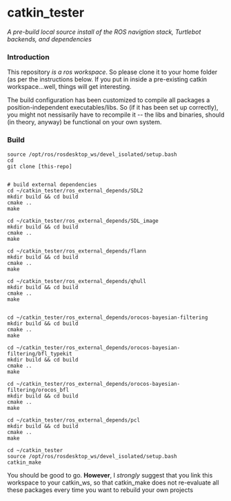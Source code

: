 # catkin_tester
*A pre-build local source install of the ROS navigtion stack, Turtlebot backends, and dependencies*

### **Introduction**

This repository *is a ros workspace*.  So please clone it to your home folder (as per the instructions below.
If you put in inside a pre-existing catkin workspace...well, things will get interesting.

The build configuration has been customized to compile all packages a position-independent executables/libs.
So (if it has been set up correctly), you might not nessisarily have to recompile it -- the libs and binaries,
should (in theory, anyway) be functional on your own system.


### **Build**
```
source /opt/ros/rosdesktop_ws/devel_isolated/setup.bash
cd
git clone [this-repo]


# build external dependencies
cd ~/catkin_tester/ros_external_depends/SDL2
mkdir build && cd build
cmake ..
make

cd ~/catkin_tester/ros_external_depends/SDL_image
mkdir build && cd build
cmake ..
make

cd ~/catkin_tester/ros_external_depends/flann
mkdir build && cd build
cmake ..
make

cd ~/catkin_tester/ros_external_depends/qhull
mkdir build && cd build
cmake ..
make


cd ~/catkin_tester/ros_external_depends/orocos-bayesian-filtering
mkdir build && cd build
cmake ..
make

cd ~/catkin_tester/ros_external_depends/orocos-bayesian-filtering/bfl_typekit
mkdir build && cd build
cmake ..
make

cd ~/catkin_tester/ros_external_depends/orocos-bayesian-filtering/orocos_bfl
mkdir build && cd build
cmake ..
make

cd ~/catkin_tester/ros_external_depends/pcl
mkdir build && cd build
cmake ..
make

cd ~/catkin_tester
source /opt/ros/rosdesktop_ws/devel_isolated/setup.bash
catkin_make
```

You should be good to go.  **However**, I *strongly* suggest that you link this workspace
to your catkin_ws, so that catkin_make does not re-evaluate all these packages every time
you want to rebuild your own projects

